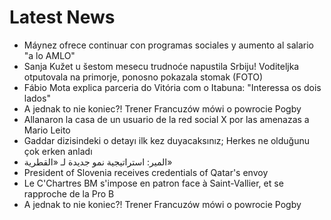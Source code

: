 # Latest News
-  Máynez ofrece continuar con programas sociales y aumento al salario "a lo AMLO"
-  Sanja Kužet u šestom mesecu trudnoće napustila Srbiju! Voditeljka otputovala na primorje, ponosno pokazala stomak (FOTO)
-  Fábio Mota explica parceria do Vitória com o Itabuna: "Interessa os dois lados"
-  A jednak to nie koniec?! Trener Francuzów mówi o powrocie Pogby
-  Allanaron la casa de un usuario de la red social X por las amenazas a Mario Leito
-  Gaddar dizisindeki o detayı ilk kez duyacaksınız; Herkes ne olduğunu çok erken anladı
-  المير: استراتيجية نمو جديدة لـ «القطرية»
-  President of Slovenia receives credentials of Qatar's envoy
-  Le C'Chartres BM s'impose en patron face à Saint-Vallier, et se rapproche de la Pro B
-  A jednak to nie koniec?! Trener Francuzów mówi o powrocie Pogby
